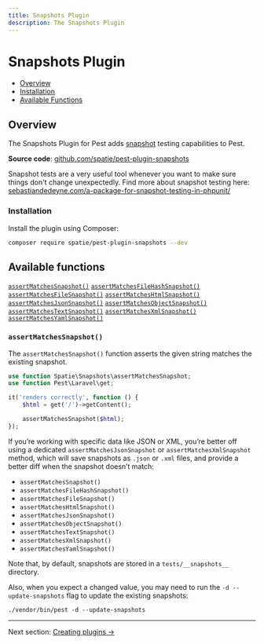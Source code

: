 ```yaml
---
title: Snapshots Plugin
description: The Snapshots Plugin
---
```


# Snapshots Plugin

- [Overview](#overview)
- [Installation](#installation)
- [Available Functions](#available-functions)

<a name="overview"></a>
## Overview

The Snapshots Plugin for Pest adds [snapshot](https://github.com/spatie/phpunit-snapshot-assertions) testing capabilities to Pest.

**Source code**: [github.com/spatie/pest-plugin-snapshots](https://github.com/spatie/pest-plugin-snapshots)

Snapshot tests are a very useful tool whenever you want to make sure things don't change unexpectedly. Find more
about snapshot testing here: [sebastiandedeyne.com/a-package-for-snapshot-testing-in-phpunit/](https://sebastiandedeyne.com/a-package-for-snapshot-testing-in-phpunit/)

<a name="installation"></a>
### Installation
Install the plugin using Composer:

```bash
composer require spatie/pest-plugin-snapshots --dev
```

<a name="available-functions"></a>
## Available functions

<div class="collection-method-list" markdown="1">

[`assertMatchesSnapshot()`](#assertMatchesSnapshot)
[`assertMatchesFileHashSnapshot()`](#assertMatchesSnapshot)
[`assertMatchesFileSnapshot()`](#assertMatchesSnapshot)
[`assertMatchesHtmlSnapshot()`](#assertMatchesSnapshot)
[`assertMatchesJsonSnapshot()`](#assertMatchesSnapshot)
[`assertMatchesObjectSnapshot()`](#assertMatchesSnapshot)
[`assertMatchesTextSnapshot()`](#assertMatchesSnapshot)
[`assertMatchesXmlSnapshot()`](#assertMatchesSnapshot)
[`assertMatchesYamlSnapshot()`](#assertMatchesSnapshot)

</div>

<a name="assertMatchesSnapshot"></a>
### `assertMatchesSnapshot()`

The `assertMatchesSnapshot()` function asserts the given string matches the existing snapshot.

```php
use function Spatie\Snapshots\assertMatchesSnapshot;
use function Pest\Laravel\get;

it('renders correctly', function () {
    $html = get('/')->getContent();

    assertMatchesSnapshot($html);
});
```

If you’re working with specific data like JSON or XML, you’re better off using a dedicated `assertMatchesJsonSnapshot` or `assertMatchesXmlSnapshot` method, which will save snapshots as `.json` or `.xml` files, and provide a better diff when the snapshot doesn’t match:

- `assertMatchesSnapshot()`
- `assertMatchesFileHashSnapshot()`
- `assertMatchesFileSnapshot()`
- `assertMatchesHtmlSnapshot()`
- `assertMatchesJsonSnapshot()`
- `assertMatchesObjectSnapshot()`
- `assertMatchesTextSnapshot()`
- `assertMatchesXmlSnapshot()`
- `assertMatchesYamlSnapshot()`

Note that, by default, snapshots are stored in a `tests/__snapshots__` directory.

Also, when you expect a changed value, you may need to run the `-d --update-snapshots` flag to update the existing snapshots:
```
./vendor/bin/pest -d --update-snapshots
```

---

Next section: [Creating plugins →](/docs/plugins/creating-plugins)
